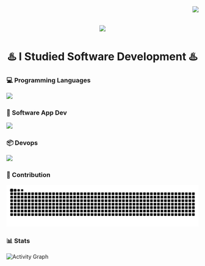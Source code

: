 <img align="right" src="https://visitor-badge.laobi.icu/badge?page_id=alfarissm.alfarissm" />
<h1 align="center">
    <img src="https://readme-typing-svg.herokuapp.com/?font=Righteous&size=35&center=true&vCenter=true&width=500&height=70&duration=4000&lines=Yo!+🙌;+I'm+AlFaris!;" />
</h1>
<h1 align="center"> ♨️ I Studied Software Development ♨️ </h1>
<!--   <a href="email:muhamadalfariz2211@gmail.com">
    <img src="https://img.shields.io/badge/Gmail-333333?style=for-the-badge&logo=gmail&logoColor=red" />
  </a>
  <a href="https:" target="_blank">
    <img src="https://img.shields.io/badge/LinkedIn-0077B5?style=for-the-badge&logo=linkedin&logoColor=white" target="_blank" />
  </a>
  <a href="https://alfarissm.github.io" target="_blank">
     <img src="https://img.shields.io/badge/Portfolio-FF5722?style=for-the-badge&logo=todoist&logoColor=white" target="_blank" /> 
  </a> -->
<h3 align="left">💻 Programming Languages </h3>
<p align="left">
  <a href="https://skillicons.dev">
    <img src="https://skillicons.dev/icons?i=java,javascript,python,swift,typescript" />
  </a>
</p>
<h3 align="left">📱 Software App Dev </h3>
<p align="left">
  <a href="https://skillicons.dev">
    <img src="https://skillicons.dev/icons?i=react,flutter,kotlin,swiftui" />
  </a>
<h3 align="left">📦 Devops </h3>
<p align="left">
  <a href="https://skillicons.dev">
    <img src="https://skillicons.dev/icons?i=docker" />
  </a>
<h3 align = "left"> 📂 Contribution</h3>
<img src="https://raw.githubusercontent.com/alfarissm/alfarissm/output/github-contribution-grid-snake-dark.svg" alt="Snake animation" />
<h3 align="left">📊 Stats </h3>
<div align=left>
<!--   <img width=390 src="https://streak-stats.demolab.com?user=alfarissm&theme=tokyonight&mode=weekly)](https://git.io/streak-stats"/>
    <br/> -->
<!--   <img width=390 align = "left" src="https://github-readme-mwendwa.vercel.app/api/top-langs/?username=alfarissm&layout=compact&count_private=true&theme=tokyonight"/> -->
<!--   <img width 390 align= "left" src="https://streak-stats.demolab.com/?user=alfarissm&count_private=true&theme=tokyonight"/> -->
    <img width="80%" src="https://github-readme-activity-graph.vercel.app/graph?username=alfarissm&theme=tokyo-night" alt="Activity Graph" />
  <br/>
<!--   <img width=390 src="https://github-readme-stats.vercel.app/api?username=alfarissm&show_icons=true&count_private=true&show_icons=true&theme=tokyonight&rank_icon=github&border_radius=10" alt="readme stats" />
  <br/> -->
<!--   <img width=390 align="center" src="https://github-readme-stats.vercel.app/api/top-langs/?username=alfarissm&show_progress=true&theme=react" />
</div> -->





